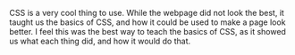 CSS is a very cool thing to use. While the webpage did not look the best, it taught us the basics of CSS, and how it could be used to make a page look better. I feel this was the best way to teach the basics of CSS, as it showed us what each thing did, and how it would do that.